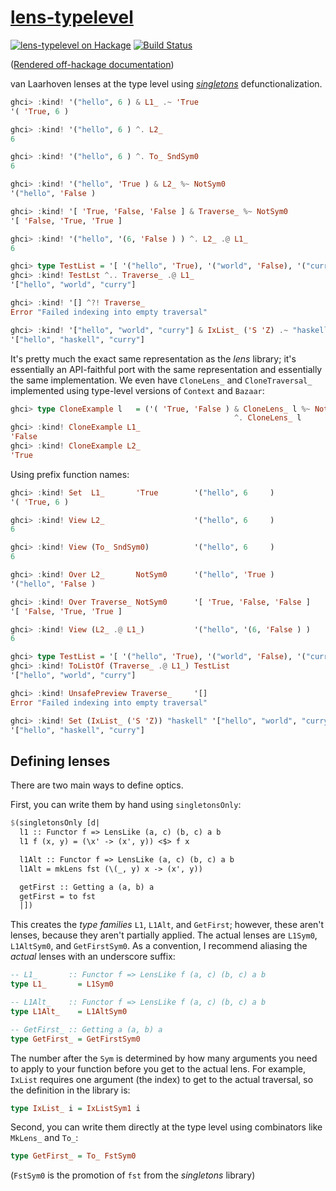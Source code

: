 # [lens-typelevel][]

[![lens-typelevel on Hackage](https://img.shields.io/hackage/v/lens-typelevel.svg?maxAge=86400)](https://hackage.haskell.org/package/lens-typelevel)
[![Build Status](https://travis-ci.org/mstksg/lens-typelevel.svg?branch=master)](https://travis-ci.org/mstksg/lens-typelevel)


([Rendered off-hackage documentation][docs])

[docs]: https://mstksg.github.io/lens-typelevel/

van Laarhoven lenses at the type level using *[singletons][]* defunctionalization.

[lens-typelevel]: http://hackage.haskell.org/package/lens-typelevel
[singletons]: https://hackage.haskell.org/package/singletons

```haskell
ghci> :kind! '("hello", 6 ) & L1_ .~ 'True
'( 'True, 6 )

ghci> :kind! '("hello", 6 ) ^. L2_
6

ghci> :kind! '("hello", 6 ) ^. To_ SndSym0
6

ghci> :kind! '("hello", 'True ) & L2_ %~ NotSym0
'("hello", 'False )

ghci> :kind! '[ 'True, 'False, 'False ] & Traverse_ %~ NotSym0
'[ 'False, 'True, 'True ]

ghci> :kind! '("hello", '(6, 'False ) ) ^. L2_ .@ L1_
6

ghci> type TestList = '[ '("hello", 'True), '("world", 'False), '("curry", 'False)]
ghci> :kind! TestLst ^.. Traverse_ .@ L1_
'["hello", "world", "curry"]

ghci> :kind! '[] ^?! Traverse_
Error "Failed indexing into empty traversal"

ghci> :kind! '["hello", "world", "curry"] & IxList_ ('S 'Z) .~ "haskell"
'["hello", "haskell", "curry"]
```

It's pretty much the exact same representation as the *lens* library; it's
essentially an API-faithful port with the same representation and essentially
the same implementation.  We even have `CloneLens_` and `CloneTraversal_`
implemented using type-level versions of `Context` and `Bazaar`:

```haskell
ghci> type CloneExample l   = ('( 'True, 'False ) & CloneLens_ l %~ NotSym0)
                                                  ^. CloneLens_ l
ghci> :kind! CloneExample L1_
'False
ghci> :kind! CloneExample L2_
'True
```

Using prefix function names:

```haskell
ghci> :kind! Set  L1_       'True        '("hello", 6     )
'( 'True, 6 )

ghci> :kind! View L2_                    '("hello", 6     )
6

ghci> :kind! View (To_ SndSym0)          '("hello", 6     )
6

ghci> :kind! Over L2_       NotSym0      '("hello", 'True )
'("hello", 'False )

ghci> :kind! Over Traverse_ NotSym0      '[ 'True, 'False, 'False ]
'[ 'False, 'True, 'True ]

ghci> :kind! View (L2_ .@ L1_)           '("hello", '(6, 'False ) )
6

ghci> type TestList = '[ '("hello", 'True), '("world", 'False), '("curry", 'False)]
ghci> :kind! ToListOf (Traverse_ .@ L1_) TestList
'["hello", "world", "curry"]

ghci> :kind! UnsafePreview Traverse_     '[]
Error "Failed indexing into empty traversal"

ghci> :kind! Set (IxList_ ('S 'Z)) "haskell" '["hello", "world", "curry"]
'["hello", "haskell", "curry"]
```

Defining lenses
---------------

There are two main ways to define optics.

First, you can write them by hand using `singletonsOnly`:

```haskell
$(singletonsOnly [d|
  l1 :: Functor f => LensLike (a, c) (b, c) a b
  l1 f (x, y) = (\x' -> (x', y)) <$> f x

  l1Alt :: Functor f => LensLike (a, c) (b, c) a b
  l1Alt = mkLens fst (\(_, y) x -> (x', y))

  getFirst :: Getting a (a, b) a
  getFirst = to fst
  |])
```

This creates the *type families* `L1`, `L1Alt`, and `GetFirst`; however, these
aren't lenses, because they aren't partially applied.  The actual lenses are
`L1Sym0`, `L1AltSym0`, and `GetFirstSym0`.  As a convention, I
recommend aliasing the *actual* lenses with an underscore suffix:

```haskell
-- L1_       :: Functor f => LensLike f (a, c) (b, c) a b
type L1_       = L1Sym0

-- L1Alt_    :: Functor f => LensLike f (a, c) (b, c) a b
type L1Alt_    = L1AltSym0

-- GetFirst_ :: Getting a (a, b) a
type GetFirst_ = GetFirstSym0
```

The number after the `Sym` is determined by how many arguments you need to
apply to your function before you get to the actual lens.  For example,
`IxList` requires one argument (the index) to get to the actual traversal, so
the definition in the library is:

```haskell
type IxList_ i = IxListSym1 i
```

Second, you can write them directly at the type level using combinators like
`MkLens_` and `To_`:

```haskell
type GetFirst_ = To_ FstSym0
```

(`FstSym0` is the promotion of `fst` from the *singletons* library)
